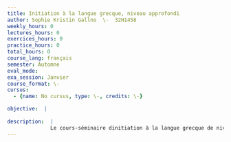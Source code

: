 ```yaml
---
title: Initiation à la langue grecque, niveau approfondi
author: Sophie Kristin Gallno  \-  32H1458
weekly_hours: 0
lectures_hours: 0
exercices_hours: 0
practice_hours: 0
total_hours: 0
course_lang: français
semester: Automne
eval_mode: 
exa_session: Janvier
course_format: \-
cursus:
  - {name: No cursus, type: \-, credits: \-}

objective:  |
            
description:  |
              Le cours-séminaire dinitiation à la langue grecque de niveau approfondi fait suite au programme dinitiation à la langue grecque de niveau élémentaire et est plus généralement destiné à toute personne souhaitant approfondir ou revoir ses connaissances de la langue. Cet enseignement composé de théorie grammaticale et de lecture dextraits dauteurs comprend aussi des exercices de traduction. Plus dinformations sont disponibles sur la page unige.ch/grec_ancien/ini.
---
```

